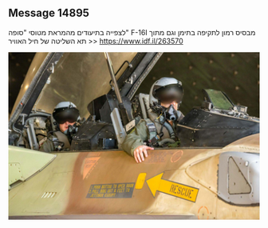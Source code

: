 ## Message 14895

לצפייה בתיעודים מהמראת מטוסי "סופה" F-16I מבסיס רמון לתקיפה בתימן וגם מתוך תא השליטה של חיל האוויר >> https://www.idf.il/263570

![Photo](14895/14895_photo.jpg)

